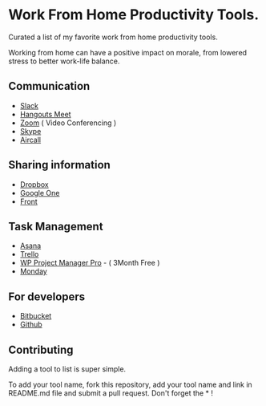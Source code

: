 # Work From Home Productivity Tools.
Curated a list of my favorite work from home productivity tools.

Working from home can have a positive impact on morale, from lowered stress to better work-life balance.

## Communication

* [Slack](https://slack.com/)
* [Hangouts Meet](https://gsuite.google.com/products/meet/)
* [Zoom](https://zoom.us/) ( Video Conferencing )
* [Skype](https://www.skype.com/en/)
* [Aircall](https://aircall.io/)

## Sharing information

* [Dropbox](https://www.dropbox.com/)
* [Google One](https://one.google.com/)
* [Front](https://frontapp.com/)

## Task Management

* [Asana](https://asana.com/)
* [Trello](https://trello.com)
* [WP Project Manager Pro](https://wedevs.com/wp-project-manager-pro/) - ( 3Month Free )
* [Monday](https://monday.com/)

## For developers

* [Bitbucket](https://bitbucket.org/)
* [Github](https://github.com/)

## Contributing
Adding a tool to list is super simple. 

To add your tool name, fork this repository, add your tool name and link in README.md file and submit a pull request. Don't forget the * !
